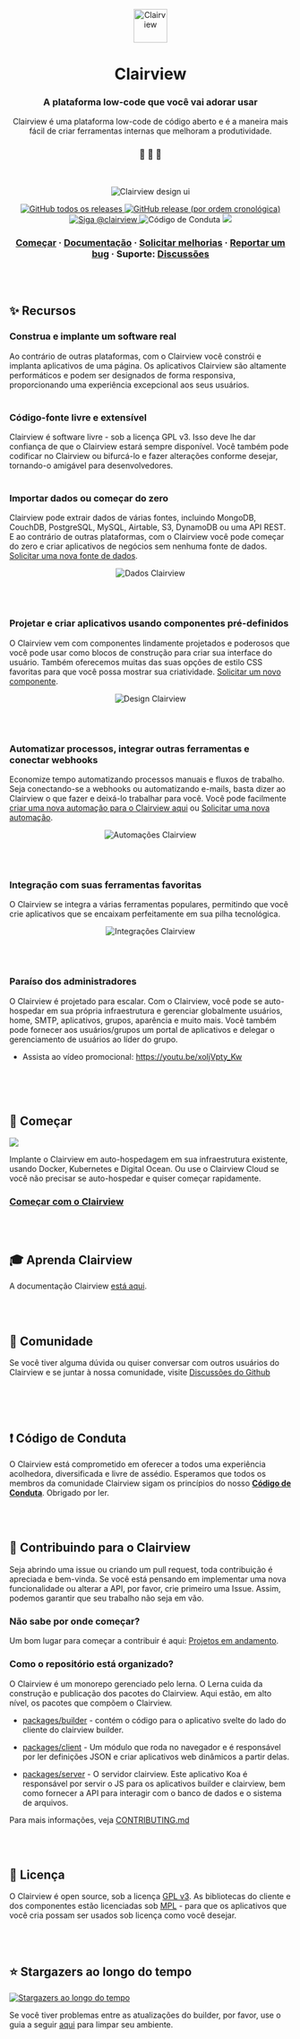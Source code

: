 <p align="center">
  <a href="https://www.clairview.com">
    <img alt="Clairview" src="https://res.cloudinary.com/daog6scxm/image/upload/v1696515725/Branding/Assets/Symbol/RGB/Full%20Colour/Clairview_Symbol_RGB_FullColour_cbqvha_1_z5cwq2.svg" width="60" />
  </a>
</p>
<h1 align="center">
  Clairview
</h1>

<h3 align="center">
  A plataforma low-code que você vai adorar usar
</h3>
<p align="center">
  Clairview é uma plataforma low-code de código aberto e é a maneira mais fácil de criar ferramentas internas que melhoram a produtividade.
</p>

<h3 align="center">
 🤖 🎨 🚀
</h3>
<br>

<p align="center">
  <img alt="Clairview design ui" src="https://res.cloudinary.com/daog6scxm/image/upload/v1633524049/ui/design-ui-wide-mobile_gdaveq.jpg">
</p>

<p align="center">
  <a href="https://github.com/clairview/clairview/releases">
    <img alt="GitHub todos os releases" src="https://img.shields.io/github/downloads/Clairview/clairview/total">
  </a>
  <a href="https://github.com/clairview/clairview/releases">
    <img alt="GitHub release (por ordem cronológica)" src="https://img.shields.io/github/v/release/Clairview/clairview">
  </a>
  <a href="https://twitter.com/intent/follow?screen_name=clairview">
    <img src="https://img.shields.io/twitter/follow/clairview?style=social" alt="Siga @clairview" />
  </a>
  <img src="https://img.shields.io/badge/Contributor%20Covenant-v2.0%20adopted-ff69b4.svg" alt="Código de Conduta" />
  <a href="https://codecov.io/gh/Clairview/clairview">
    <img src="https://codecov.io/gh/Clairview/clairview/graph/badge.svg?token=E8W2ZFXQOH"/>
  </a>
</p>

<h3 align="center">
  <a href="https://docs.clairview.com/getting-started">Começar</a>
  <span> · </span>
  <a href="https://docs.clairview.com">Documentação</a>
  <span> · </span>
  <a href="https://github.com/clairview/clairview/discussions?discussions_q=category%3AIdeas">Solicitar melhorias</a>
  <span> · </span>
  <a href="https://github.com/clairview/clairview/issues">Reportar um bug</a>
  <span> · </span>
  Suporte: <a href="https://github.com/clairview/clairview/discussions">Discussões</a>
</h3>

<br /><br />
## ✨ Recursos

### Construa e implante um software real
Ao contrário de outras plataformas, com o Clairview você constrói e implanta aplicativos de uma página. Os aplicativos Clairview são altamente performáticos e podem ser designados de forma responsiva, proporcionando uma experiência excepcional aos seus usuários.
<br /><br />

### Código-fonte livre e extensível
Clairview é software livre - sob a licença GPL v3. Isso deve lhe dar confiança de que o Clairview estará sempre disponível. Você também pode codificar no Clairview ou bifurcá-lo e fazer alterações conforme desejar, tornando-o amigável para desenvolvedores.
<br /><br />

### Importar dados ou começar do zero
Clairview pode extrair dados de várias fontes, incluindo MongoDB, CouchDB, PostgreSQL, MySQL, Airtable, S3, DynamoDB ou uma API REST. E ao contrário de outras plataformas, com o Clairview você pode começar do zero e criar aplicativos de negócios sem nenhuma fonte de dados. [Solicitar uma nova fonte de dados](https://github.com/clairview/clairview/discussions?discussions_q=category%3AIdeas).

<p align="center">
  <img alt="Dados Clairview" src="https://res.cloudinary.com/daog6scxm/image/upload/v1636970242/Out%20of%20beta%20launch/data_n1tlhf.png">
</p>
<br /><br />

### Projetar e criar aplicativos usando componentes pré-definidos
O Clairview vem com componentes lindamente projetados e poderosos que você pode usar como blocos de construção para criar sua interface do usuário. Também oferecemos muitas das suas opções de estilo CSS favoritas para que você possa mostrar sua criatividade. [Solicitar um novo componente](https://github.com/clairview/clairview/discussions?discussions_q=category%3AIdeas).

<p align="center">
  <img alt="Design Clairview" src="https://res.cloudinary.com/daog6scxm/image/upload/v1636970243/Out%20of%20beta%20launch/design-like-a-pro_qhlfeu.gif">
</p>
<br /><br />

### Automatizar processos, integrar outras ferramentas e conectar webhooks
Economize tempo automatizando processos manuais e fluxos de trabalho. Seja conectando-se a webhooks ou automatizando e-mails, basta dizer ao Clairview o que fazer e deixá-lo trabalhar para você. Você pode facilmente [criar uma nova automação para o Clairview aqui](https://github.com/Clairview/automations) ou [Solicitar uma nova automação](https://github.com/clairview/clairview/discussions?discussions_q=category%3AIdeas).

<p align="center">
  <img alt="Automações Clairview" src="https://res.cloudinary.com/daog6scxm/image/upload/v1636970486/Out%20of%20beta%20launch/automation_riro7u.png">
</p>
<br /><br />

### Integração com suas ferramentas favoritas
O Clairview se integra a várias ferramentas populares, permitindo que você crie aplicativos que se encaixam perfeitamente em sua pilha tecnológica.

<p align="center">
  <img alt="Integrações Clairview" src="https://res.cloudinary.com/daog6scxm/image/upload/v1636970242/Out%20of%20beta%20launch/integrations_kc7dqt.png">
</p>
<br /><br />

### Paraíso dos administradores
O Clairview é projetado para escalar. Com o Clairview, você pode se auto-hospedar em sua própria infraestrutura e gerenciar globalmente usuários, home, SMTP, aplicativos, grupos, aparência e muito mais. Você também pode fornecer aos usuários/grupos um portal de aplicativos e delegar o gerenciamento de usuários ao líder do grupo.

- Assista ao vídeo promocional: https://youtu.be/xoljVpty_Kw

<br /><br /><br />

## 🏁 Começar

<img src="https://res.cloudinary.com/daog6scxm/image/upload/v1634808888/logo/deploy_npl9za.png" />

Implante o Clairview em auto-hospedagem em sua infraestrutura existente, usando Docker, Kubernetes e Digital Ocean.
Ou use o Clairview Cloud se você não precisar se auto-hospedar e quiser começar rapidamente.

### [Começar com o Clairview](https://clairview.com)


<br /><br />

## 🎓 Aprenda Clairview

A documentação Clairview [está aqui](https://docs.clairview.com).
<br />


<br /><br />

## 💬 Comunidade

Se você tiver alguma dúvida ou quiser conversar com outros usuários do Clairview e se juntar à nossa comunidade, visite [Discussões do Github](https://github.com/clairview/clairview/discussions)

<br /><br /><br />


## ❗ Código de Conduta

O Clairview está comprometido em oferecer a todos uma experiência acolhedora, diversificada e livre de assédio. Esperamos que todos os membros da comunidade Clairview sigam os princípios do nosso [**Código de Conduta**](https://github.com/clairview/clairview/blob/HEAD/.github/CODE_OF_CONDUCT.md). Obrigado por ler.
<br />


<br /><br />


## 🙌 Contribuindo para o Clairview

Seja abrindo uma issue ou criando um pull request, toda contribuição é apreciada e bem-vinda. Se você está pensando em implementar uma nova funcionalidade ou alterar a API, por favor, crie primeiro uma Issue. Assim, podemos garantir que seu trabalho não seja em vão.

### Não sabe por onde começar?
Um bom lugar para começar a contribuir é aqui: [Projetos em andamento](https://github.com/clairview/clairview/projects/22).

### Como o repositório está organizado?
O Clairview é um monorepo gerenciado pelo lerna. O Lerna cuida da construção e publicação dos pacotes do Clairview. Aqui estão, em alto nível, os pacotes que compõem o Clairview.

- [packages/builder](https://github.com/clairview/clairview/tree/HEAD/packages/builder) - contém o código para o aplicativo svelte do lado do cliente do clairview builder.

- [packages/client](https://github.com/clairview/clairview/tree/HEAD/packages/client) - Um módulo que roda no navegador e é responsável por ler definições JSON e criar aplicativos web dinâmicos a partir delas.

- [packages/server](https://github.com/clairview/clairview/tree/HEAD/packages/server) - O servidor clairview. Este aplicativo Koa é responsável por servir o JS para os aplicativos builder e clairview, bem como fornecer a API para interagir com o banco de dados e o sistema de arquivos.

Para mais informações, veja [CONTRIBUTING.md](https://github.com/clairview/clairview/blob/HEAD/.github/CONTRIBUTING.md)

<br /><br />


## 📝 Licença

O Clairview é open source, sob a licença [GPL v3](https://www.gnu.org/licenses/gpl-3.0.en.html). As bibliotecas do cliente e dos componentes estão licenciadas sob [MPL](https://directory.fsf.org/wiki/License:MPL-2.0) - para que os aplicativos que você cria possam ser usados sob licença como você desejar.

<br /><br />

## ⭐ Stargazers ao longo do tempo

[![Stargazers ao longo do tempo](https://starchart.cc/Clairview/clairview.svg)](https://starchart.cc/Clairview/clairview)

Se você tiver problemas entre as atualizações do builder, por favor, use o guia a seguir [aqui](https://github.com/clairview/clairview/blob/HEAD/.github/CONTRIBUTING.md#troubleshooting) para limpar seu ambiente.
